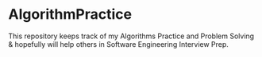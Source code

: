 # AlgorithmPractice
This repository keeps track of my Algorithms Practice and Problem Solving &amp; hopefully will help others in Software Engineering Interview Prep.
